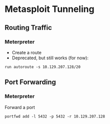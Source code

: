 # Metasploit Tunneling
## Routing Traffic
### Meterpreter
- Create a route
- Deprecated, but still works (for now):
```
run autoroute -s 10.129.207.128/20
```
## Port Forwarding
### Meterpreter
Forward a port
```
portfwd add -l 5432 -p 5432 -r 10.129.207.128
```
